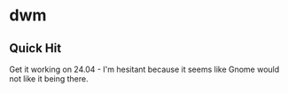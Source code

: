 # dwm

## Quick Hit

Get it working on 24.04 - I'm hesitant because it seems like Gnome would not like it being there.


